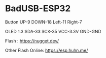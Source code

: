 # BadUSB-ESP32

Button
UP-9
DOWN-18
Left-11
Right-7

OLED 1.3
SDA-33
SCK-35
VCC-3.3V
GND-GND

Flash : https://nugget.dev/

Other Flash Online: https://esp.huhn.me/
